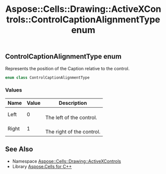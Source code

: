 ﻿---
title: Aspose::Cells::Drawing::ActiveXControls::ControlCaptionAlignmentType enum
linktitle: ControlCaptionAlignmentType
second_title: Aspose.Cells for C++ API Reference
description: 'Aspose::Cells::Drawing::ActiveXControls::ControlCaptionAlignmentType enum. Represents the position of the Caption relative to the control in C++.'
type: docs
weight: 1700
url: /cpp/aspose.cells.drawing.activexcontrols/controlcaptionalignmenttype/
---
## ControlCaptionAlignmentType enum


Represents the position of the Caption relative to the control.

```cpp
enum class ControlCaptionAlignmentType
```

### Values

| Name | Value | Description |
| --- | --- | --- |
| Left | 0 | <br>The left of the control. |
| Right | 1 | <br>The right of the control. |

## See Also

* Namespace [Aspose::Cells::Drawing::ActiveXControls](../)
* Library [Aspose.Cells for C++](../../)

